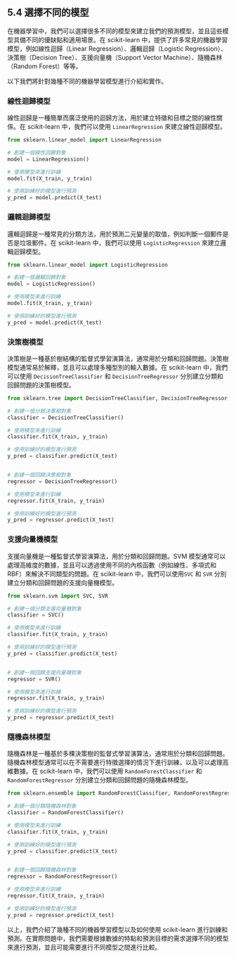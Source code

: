 ## 5.4 選擇不同的模型

在機器學習中，我們可以選擇很多不同的模型來建立我們的預測模型，並且這些模型具備不同的優缺點和適用場景。在 scikit-learn 中，提供了許多常見的機器學習模型，例如線性迴歸（Linear Regression）、邏輯迴歸（Logistic Regression）、決策樹（Decision Tree）、支援向量機（Support Vector Machine）、隨機森林（Random Forest）等等。

以下我們將針對幾種不同的機器學習模型進行介紹和實作。

### 線性迴歸模型

線性迴歸是一種簡單而廣泛使用的迴歸方法，用於建立特徵和目標之間的線性關係。在 scikit-learn 中，我們可以使用 `LinearRegression` 來建立線性迴歸模型。

```python
from sklearn.linear_model import LinearRegression

# 創建一個線性回歸對象
model = LinearRegression()

# 使用模型來進行訓練
model.fit(X_train, y_train)

# 使用訓練好的模型進行預測
y_pred = model.predict(X_test)
```

### 邏輯迴歸模型

邏輯迴歸是一種常見的分類方法，用於預測二元變量的取值，例如判斷一個郵件是否是垃圾郵件。在 scikit-learn 中，我們可以使用 `LogisticRegression` 來建立邏輯迴歸模型。

```python
from sklearn.linear_model import LogisticRegression

# 創建一個邏輯回歸對象
model = LogisticRegression()

# 使用模型來進行訓練
model.fit(X_train, y_train)

# 使用訓練好的模型進行預測
y_pred = model.predict(X_test)
```

### 決策樹模型

決策樹是一種基於樹結構的監督式學習演算法，通常用於分類和回歸問題。決策樹模型通常易於解釋，並且可以處理多種型別的輸入數據。在 scikit-learn 中，我們可以使用 `DecisionTreeClassifier` 和 `DecisionTreeRegressor` 分別建立分類和回歸問題的決策樹模型。

```python
from sklearn.tree import DecisionTreeClassifier, DecisionTreeRegressor

# 創建一個分類決策樹對象
classifier = DecisionTreeClassifier()

# 使用模型來進行訓練
classifier.fit(X_train, y_train)

# 使用訓練好的模型進行預測
y_pred = classifier.predict(X_test)


# 創建一個回歸決策樹對象
regressor = DecisionTreeRegressor()

# 使用模型來進行訓練
regressor.fit(X_train, y_train)

# 使用訓練好的模型進行預測
y_pred = regressor.predict(X_test)
```

### 支援向量機模型

支援向量機是一種監督式學習演算法，用於分類和回歸問題。SVM 模型通常可以處理高維度的數據，並且可以透過使用不同的內核函數（例如線性、多項式和 RBF）來解決不同類型的問題。在 scikit-learn 中，我們可以使用`SVC` 和 `SVR` 分別建立分類和回歸問題的支援向量機模型。

```python
from sklearn.svm import SVC, SVR

# 創建一個分類支援向量機對象
classifier = SVC()

# 使用模型來進行訓練
classifier.fit(X_train, y_train)

# 使用訓練好的模型進行預測
y_pred = classifier.predict(X_test)


# 創建一個回歸支援向量機對象
regressor = SVR()

# 使用模型來進行訓練
regressor.fit(X_train, y_train)

# 使用訓練好的模型進行預測
y_pred = regressor.predict(X_test)
```

### 隨機森林模型

隨機森林是一種基於多棵決策樹的監督式學習演算法，通常用於分類和回歸問題。隨機森林模型通常可以在不需要進行特徵選擇的情況下進行訓練，以及可以處理高維數據。在 scikit-learn 中，我們可以使用 `RandomForestClassifier` 和 `RandomForestRegressor` 分別建立分類和回歸問題的隨機森林模型。

```python
from sklearn.ensemble import RandomForestClassifier, RandomForestRegressor

# 創建一個分類隨機森林對象
classifier = RandomForestClassifier()

# 使用模型來進行訓練
classifier.fit(X_train, y_train)

# 使用訓練好的模型進行預測
y_pred = classifier.predict(X_test)


# 創建一個回歸隨機森林對象
regressor = RandomForestRegressor()

# 使用模型來進行訓練
regressor.fit(X_train, y_train)

# 使用訓練好的模型進行預測
y_pred = regressor.predict(X_test)
```

以上，我們介紹了幾種不同的機器學習模型以及如何使用 scikit-learn 進行訓練和預測。在實際問題中，我們需要根據數據的特點和預測目標的需求選擇不同的模型來進行預測，並且可能需要進行不同模型之間進行比較。